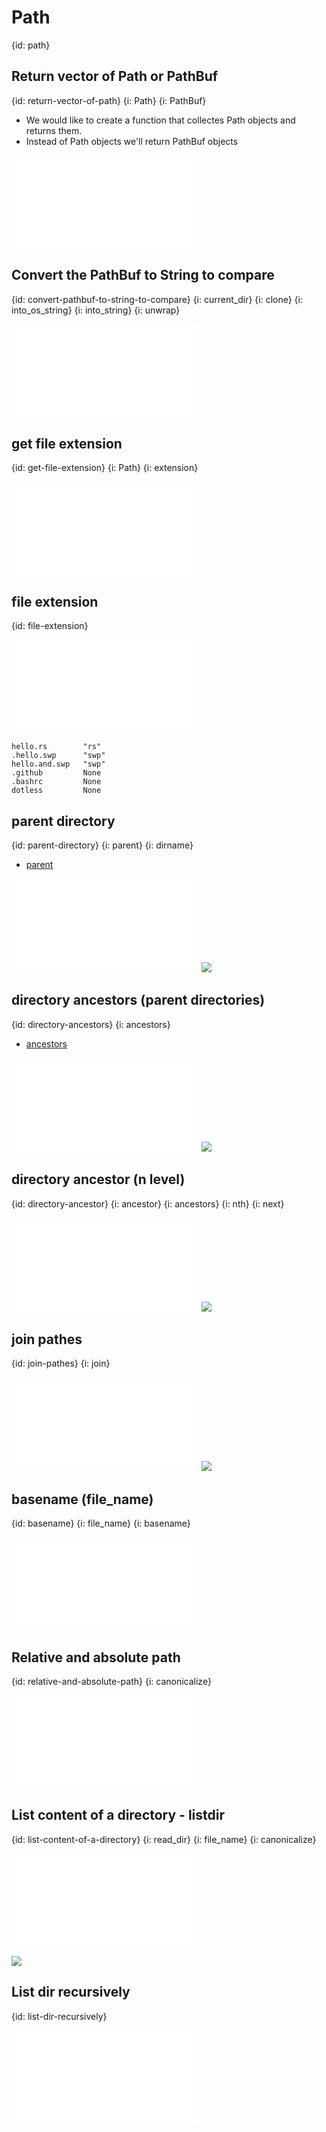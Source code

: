 # Path
{id: path}

## Return vector of Path or PathBuf
{id: return-vector-of-path}
{i: Path}
{i: PathBuf}

* We would like to create a function that collectes Path objects and returns them.
* Instead of Path objects we'll return PathBuf objects

![](examples/path/return-pathes/src/main.rs)

## Convert the PathBuf to String to compare
{id: convert-pathbuf-to-string-to-compare}
{i: current_dir}
{i: clone}
{i: into_os_string}
{i: into_string}
{i: unwrap}

![](examples/path/convert-pathbuf-to-string/src/main.rs)

## get file extension
{id: get-file-extension}
{i: Path}
{i: extension}

![](examples/path/get-extension/src/main.rs)

## file extension
{id: file-extension}


![](examples/path/extension/src/main.rs)

```
hello.rs        "rs"
.hello.swp      "swp"
hello.and.swp   "swp"
.github         None
.bashrc         None
dotless         None
```

## parent directory
{id: parent-directory}
{i: parent}
{i: dirname}

* [parent](https://doc.rust-lang.org/std/path/struct.Path.html#method.parent)

![](examples/path/parent/src/main.rs)
![](examples/path/parent/out.out)

## directory ancestors (parent directories)
{id: directory-ancestors}
{i: ancestors}

* [ancestors](https://doc.rust-lang.org/std/path/struct.Path.html#method.ancestors)

![](examples/path/ancestors/src/main.rs)
![](examples/path/ancestors/out.out)

## directory ancestor (n level)
{id: directory-ancestor}
{i: ancestor}
{i: ancestors}
{i: nth}
{i: next}

![](examples/path/ancestor/src/main.rs)
![](examples/path/ancestor/out.out)

## join pathes
{id: join-pathes}
{i: join}

![](examples/path/join/src/main.rs)
![](examples/path/join/out.out)


## basename (file_name)
{id: basename}
{i: file_name}
{i: basename}


![](examples/path/basename/src/main.rs)

## Relative and absolute path
{id: relative-and-absolute-path}
{i: canonicalize}

![](examples/path/full-path/src/main.rs)


## List content of a directory - listdir
{id: list-content-of-a-directory}
{i: read_dir}
{i: file_name}
{i: canonicalize}

![](examples/path/list-dir/src/main.rs)

![](examples/path/list-dir/out.out)

## List dir recursively
{id: list-dir-recursively}

![](examples/iterators/list-dir-recursively/src/main.rs)


